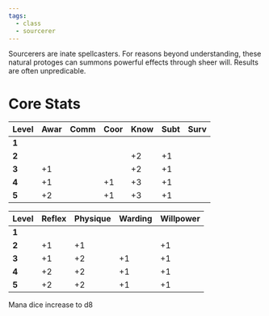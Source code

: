 ```yaml
---
tags:
  - class
  - sourcerer
---
```

Sourcerers are inate spellcasters. For reasons beyond understanding, these natural protoges can summons powerful effects through sheer will. Results are often unpredicable.
# Core Stats
| **Level** | Awar | Comm | Coor | Know | Subt | Surv |
| --------- | ---- | ---- | ---- | ---- | ---- | ---- |
| **1**     |      |      |      |      |      |      |
| **2**     |      |      |      | +2   | +1   |      |
| **3**     | +1   |      |      | +2   | +1   |      |
| **4**     | +1   |      | +1   | +3   | +1   |      |
| **5**     | +2   |      | +1   | +3   | +1   |      |

| **Level** | Reflex | Physique | Warding | Willpower |
| --------- | ------ | -------- | ------- | --------- |
| **1**     |        |          |         |           |
| **2**     | +1     | +1       |         | +1        |
| **3**     | +1     | +2       | +1      | +1        |
| **4**     | +2     | +2       | +1      | +1        |
| **5**     | +2     | +2       | +1      | +1        |
Mana dice increase to d8

